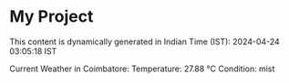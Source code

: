 # My Project

This content is dynamically generated in Indian Time (IST): 2024-04-24 03:05:18 IST


Current Weather in Coimbatore:
Temperature: 27.88 °C
Condition: mist
